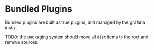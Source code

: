 Bundled Plugins
===============

Bundled plugins are built as true plugins, and managed by the grafana install.

TODO: the packaging system should move all `dist` items to the root and remove sources.
